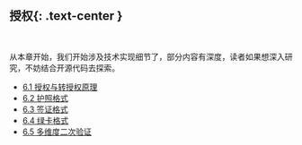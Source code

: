 授权{: .text-center }
------

&nbsp;

从本章开始，我们开始涉及技术实现细节了，部分内容有深度，读者如果想深入研究，不妨结合开源代码去探索。

- [6.1 授权与转授权原理](#6.1)
- [6.2 护照格式](#6.2)
- [6.3 签证格式](#6.3)
- [6.4 绿卡格式](#6.4)
- [6.5 多维度二次验证](#6.5)
